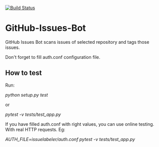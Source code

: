 [![Build Status](https://travis-ci.com/pklejch/GitHub-Issues-Bot.svg?token=Wsjf89ecpz1KadZ1RsAF&branch=master)](https://travis-ci.com/pklejch/GitHub-Issues-Bot)
# GitHub-Issues-Bot
GitHub Issues Bot scans issues of selected repository and tags those issues.

Don't forget to fill auth.conf configuration file. 

## How to test
Run:

*python setup.py test*

or

*pytest -v tests/test_app.py*

If you have filled auth.conf with right values, you can use online testing. With real HTTP requests. Eg:

*AUTH_FILE=issuelabeler/auth.conf pytest -v tests/test_app.py*
